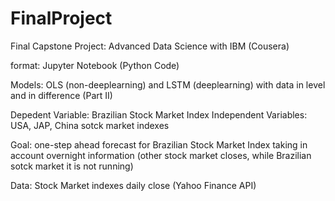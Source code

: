# FinalProject

Final Capstone Project: Advanced Data Science with IBM (Cousera)

format: Jupyter Notebook (Python Code)

Models: OLS (non-deeplearning) and LSTM (deeplearning) with data in level and in difference (Part II)

Depedent Variable: Brazilian Stock Market Index
Independent Variables: USA, JAP, China sotck market indexes

Goal: one-step ahead forecast for Brazilian Stock Market Index taking in account overnight information (other stock market closes, while Brazilian sotck market it is not running)

Data: Stock Market indexes daily close (Yahoo Finance API)
